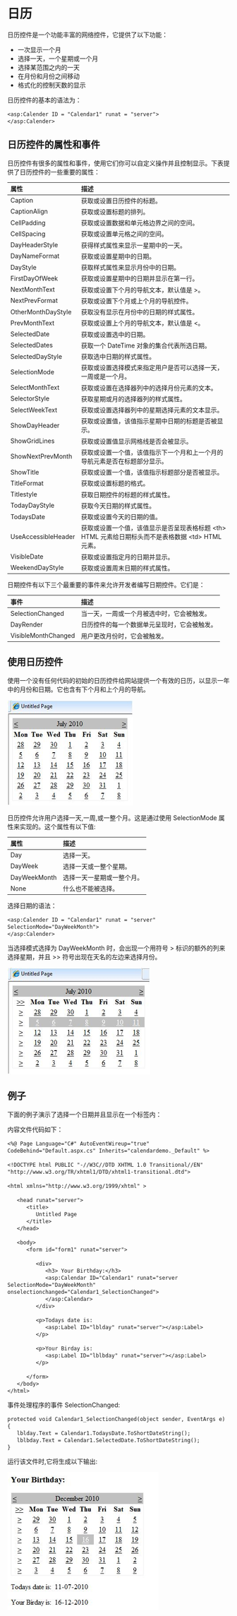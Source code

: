 # 日历

日历控件是一个功能丰富的网络控件，它提供了以下功能：

- 一次显示一个月
- 选择一天，一个星期或一个月
- 选择某范围之内的一天
- 在月份和月份之间移动
- 格式化的控制天数的显示
 
日历控件的基本的语法为：

```
<asp:Calender ID = "Calendar1" runat = "server">
</asp:Calender>
```

## 日历控件的属性和事件

日历控件有很多的属性和事件，使用它们你可以自定义操作并且控制显示。下表提供了日历控件的一些重要的属性：

|**属性**|**描述**|
|:------------- |:-------------| 
|Caption|	获取或设置日历控件的标题。|
|CaptionAlign|获取或设置标题的排列。|
|CellPadding|获取或设置数据和单元格边界之间的空间。|
|CellSpacing|获取或设置单元格之间的空间。|
|DayHeaderStyle|获得样式属性来显示一星期中的一天。|
|DayNameFormat|获取或设置星期中的日期。|
|DayStyle|获取样式属性来显示月份中的日期。|
|FirstDayOfWeek|获取或设置星期中的日期并显示在第一行。|
|NextMonthText|获取或设置下个月的导航文本，默认值是 >。|
|NextPrevFormat|获取或设置下个月或上个月的导航控件。|
|OtherMonthDayStyle|获取没有显示在月份中的日期的样式属性。|
|PrevMonthText|获取或设置上个月的导航文本，默认值是 <。|
|SelectedDate|获取或设置选中的日期。|
|SelectedDates|获取一个 DateTime 对象的集合代表所选日期。|
|SelectedDayStyle|获取选中日期的样式属性。|
|SelectionMode|获取或设置选择模式来指定用户是否可以选择一天，一周或是一个月。|
|SelectMonthText|获取或设置在选择器列中的选择月份元素的文本。|
|SelectorStyle|获取星期或月的选择器列的样式属性。|
|SelectWeekText|获取或设置选择器列中的星期选择元素的文本显示。|
|ShowDayHeader|获取或设置值，该值指示星期中日期的标题是否被显示。|
|ShowGridLines|获取或设置值显示网格线是否会被显示。|
|ShowNextPrevMonth|获取或设置一个值，该值指示下一个月和上一个月的导航元素是否在标题部分显示。|
|ShowTitle|获取或设置一个值，该值指示标题部分是否被显示。|
|TitleFormat|获取或设置标题的格式。|
|Titlestyle|获取日期控件的标题的样式属性。|
|TodayDayStyle|获取今天日期的样式属性。|
|TodaysDate|获取或设置今天的日期的值。|
|UseAccessibleHeader|获取或设置一个值，该值显示是否呈现表格标题  &lt;th&gt; HTML 元素给日期标头而不是表格数据 &lt;td&gt; HTML 元素。|
|VisibleDate|获取或设置指定月的日期并显示。|
|WeekendDayStyle|获取或设置周末日期的样式属性。|

日期控件有以下三个最重要的事件来允许开发者编写日期控件。它们是：

|**事件**|**描述**|
|:------------- |:-------------| 
|SelectionChanged|当一天，一周或一个月被选中时，它会被触发。|
|DayRender|日历控件的每一个数据单元呈现时，它会被触发。|
|VisibleMonthChanged|用户更改月份时，它会被触发。|

## 使用日历控件

使用一个没有任何代码的初始的日历控件给网站提供一个有效的日历，以显示一年中的月份和日期。它也含有下个月和上个月的导航。

![image](images/calendar.jpg)

日历控件允许用户选择一天,一周,或一整个月。这是通过使用 SelectionMode 属性来实现的。这个属性有以下值:

|**属性**|**描述**|
|:------------- |:-------------| 
|Day|选择一天。|
|DayWeek|选择一天或一整个星期。|
|DayWeekMonth|选择一天一星期或一整个月。|
|None|什么也不能被选择。|

选择日期的语法：

```
<asp:Calender ID = "Calendar1" runat = "server" SelectionMode="DayWeekMonth">
</asp:Calender>
```

当选择模式选择为 DayWeekMonth 时，会出现一个用符号 > 标识的额外的列来选择星期，并且 >> 符号出现在天名的左边来选择月份。

![image](images/calendar2.jpg)

## 例子

下面的例子演示了选择一个日期并且显示在一个标签内：

内容文件代码如下：

```
<%@ Page Language="C#" AutoEventWireup="true" CodeBehind="Default.aspx.cs" Inherits="calendardemo._Default" %>

<!DOCTYPE html PUBLIC "-//W3C//DTD XHTML 1.0 Transitional//EN" "http://www.w3.org/TR/xhtml1/DTD/xhtml1-transitional.dtd">

<html xmlns="http://www.w3.org/1999/xhtml" >

   <head runat="server">
      <title>
         Untitled Page
      </title>
   </head>
   
   <body>
      <form id="form1" runat="server">
      
         <div>
            <h3> Your Birthday:</h3>
            <asp:Calendar ID="Calendar1" runat="server  SelectionMode="DayWeekMonth" onselectionchanged="Calendar1_SelectionChanged">
            </asp:Calendar>
         </div>
         
         <p>Todays date is: 
            <asp:Label ID="lblday" runat="server"></asp:Label>
         </p>
         
         <p>Your Birday is: 
            <asp:Label ID="lblbday" runat="server"></asp:Label>
         </p>
         
      </form>
   </body>
</html>
```

事件处理程序的事件 SelectionChanged:

```
protected void Calendar1_SelectionChanged(object sender, EventArgs e)
{
   lblday.Text = Calendar1.TodaysDate.ToShortDateString();
   lblbday.Text = Calendar1.SelectedDate.ToShortDateString();
}
```

运行该文件时,它将生成以下输出:

![image](images/calendar3.jpg)

